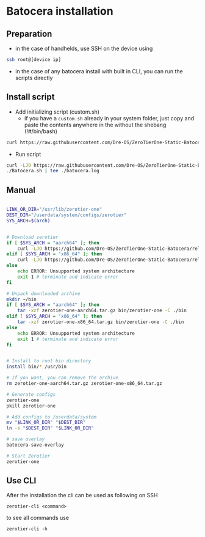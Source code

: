 # Batocera installation
## Preparation
- in the case of handhelds, use SSH on the device using 
```sh
ssh root@[device ip]
```
- in the case of any batocera install with built in CLI, you can run the scripts directly

## Install script 
 - Add initializing script (custom.sh)
    * if you have a `custom.sh` already in your system folder, just copy and paste the contents anywhere in the without the shebang (!#/bin/bash)
```sh
curl https://raw.githubusercontent.com/Dre-OS/ZeroTierOne-Static-Batocera/main/custom.sh 
```
 - Run script
```sh
curl -LJO https://raw.githubusercontent.com/Dre-OS/ZeroTierOne-Static-Batocera/main/Batocera.sh
./Batocera.sh | tee ./batocera.log
```

## Manual
```sh

LINK_OR_DIR="/usr/lib/zerotier-one"
DEST_DIR="/userdata/system/configs/zerotier"
SYS_ARCH=$(arch)


# Download zerotier
if [ $SYS_ARCH = "aarch64" ]; then
    curl -LJO https://github.com/Dre-OS/ZeroTierOne-Static-Batocera/releases/latest/download/zerotier-one-aarch64.tar.gz
elif [ $SYS_ARCH = "x86_64" ]; then
    curl -LJO https://github.com/Dre-OS/ZeroTierOne-Static-Batocera/releases/latest/download/zerotier-one-x86_64.tar.gz
else
    echo ERROR: Unsupported system architecture
    exit 1 # terminate and indicate error
fi

# Unpack downloaded archive
mkdir ~/bin
if [ $SYS_ARCH = "aarch64" ]; then
    tar -xzf zerotier-one-aarch64.tar.gz bin/zerotier-one -C ./bin
elif [ $SYS_ARCH = "x86_64" ]; then
    tar -xzf zerotier-one-x86_64.tar.gz bin/zerotier-one -C ./bin
else
    echo ERROR: Unsupported system architecture
    exit 1 # terminate and indicate error
fi


# Install to root bin directory
install bin/* /usr/bin

# If you want, you can remove the archive
rm zerotier-one-aarch64.tar.gz zerotier-one-x86_64.tar.gz

# Generate configs
zerotier-one
pkill zerotier-one

# Add configs to /userdata/system
mv "$LINK_OR_DIR" "$DEST_DIR"
ln -s "$DEST_DIR" "$LINK_OR_DIR"

# save overlay
batocera-save-overlay

# Start Zerotier
zerotier-one

```

## Use CLI

After the installation the cli can be used as following on SSH

```
zerotier-cli <command>
```

to see all commands use 

```
zerotier-cli -h
```
